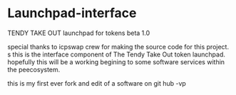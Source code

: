 # Launchpad-interface

TENDY TAKE OUT
launchpad for tokens beta 1.0

special thanks to icpswap crew for making the source code for this project. 
s
this is the interface component of The Tendy Take Out token launchpad. hopefully this will be a working begining to some software services within the peecosystem. 

this is my first ever fork and edit of a software on git hub -vp
